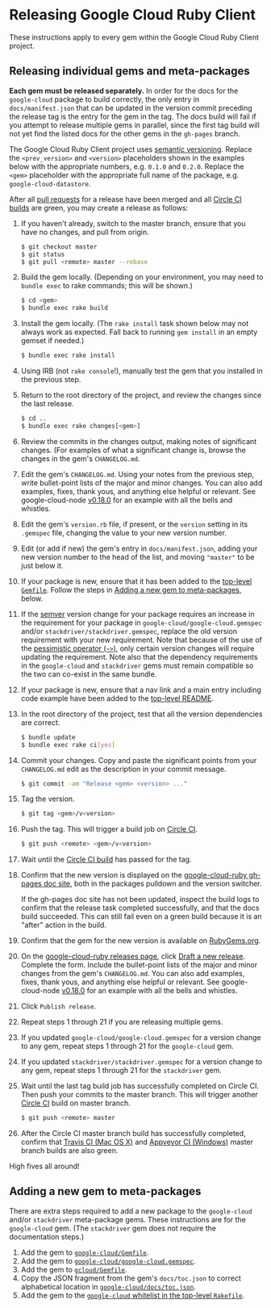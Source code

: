 # Releasing Google Cloud Ruby Client

These instructions apply to every gem within the Google Cloud Ruby Client project.

## Releasing individual gems and meta-packages

**Each gem must be released separately.** In order for the docs for the `google-cloud` package to build correctly, the only entry in `docs/manifest.json` that can be updated in the version commit preceding the release tag is the entry for the gem in the tag. The docs build will fail if you attempt to release multiple gems in parallel, since the first tag build will not yet find the listed docs for the other gems in the `gh-pages` branch.

The Google Cloud Ruby Client project uses [semantic versioning](http://semver.org). Replace the `<prev_version>` and `<version>` placeholders shown in the examples below with the appropriate numbers, e.g. `0.1.0` and `0.2.0`. Replace the `<gem>` placeholder with the appropriate full name of the package, e.g. `google-cloud-datastore`.

After all [pull requests](https://github.com/GoogleCloudPlatform/google-cloud-ruby/pulls) for a release have been merged and all [Circle CI builds](https://circleci.com/gh/GoogleCloudPlatform/google-cloud-ruby) are green, you may create a release as follows:

1. If you haven't already, switch to the master branch, ensure that you have no changes, and pull from origin.

    ```sh
    $ git checkout master
    $ git status
    $ git pull <remote> master --rebase
    ```

1. Build the gem locally. (Depending on your environment, you may need to `bundle exec` to rake commands; this will be shown.)

    ```sh
    $ cd <gem>
    $ bundle exec rake build
    ```

1. Install the gem locally. (The `rake install` task shown below may not always work as expected. Fall back to running `gem install` in an empty gemset if needed.)

    ```sh
    $ bundle exec rake install
    ```

1. Using IRB (not `rake console`!), manually test the gem that you installed in the previous step.

1. Return to the root directory of the project, and review the changes since the last release.

    ```sh
    $ cd ..
    $ bundle exec rake changes[<gem>]
    ```

1. Review the commits in the changes output, making notes of significant changes. (For examples of what a significant change is, browse the changes in the gem's `CHANGELOG.md`.

1. Edit the gem's `CHANGELOG.md`. Using your notes from the previous step, write bullet-point lists of the major and minor changes. You can also add examples, fixes, thank yous, and anything else helpful or relevant. See google-cloud-node [v0.18.0](https://github.com/GoogleCloudPlatform/google-cloud-node/releases/tag/v0.18.0) for an example with all the bells and whistles.

1. Edit the gem's `version.rb` file, if present, or the `version` setting in its `.gemspec` file, changing the value to your new version number.

1. Edit (or add if new) the gem's entry in `docs/manifest.json`, adding your new version number to the head of the list, and moving `"master"` to be just below it.

1. If your package is new, ensure that it has been added to the [top-level `Gemfile`](https://github.com/GoogleCloudPlatform/google-cloud-ruby/blob/google-cloud/v0.52.0/Gemfile).
Follow the steps in [Adding a new gem to meta-packages](#adding-a-new-gem-to-meta-packages), below.

1. If the [semver](http://semver.org/) version change for your package requires an increase in the requirement for your package in `google-cloud/google-cloud.gemspec` and/or `stackdriver/stackdriver.gemspec`, replace the old version requirement with your new requirement. Note that because of the use of the [pessimistic operator (`~>`)](https://robots.thoughtbot.com/rubys-pessimistic-operator), only certain version changes will require updating the requirement. Note also that the dependency requirements in the `google-cloud` and `stackdriver` gems must remain compatible so the two can co-exist in the same bundle.

1. If your package is new, ensure that a nav link and a main entry including code example have been added to the [top-level README](https://github.com/GoogleCloudPlatform/google-cloud-ruby/blob/google-cloud/v0.52.0/README.md).

1. In the root directory of the project, test that all the version dependencies are correct.

    ```sh
    $ bundle update
    $ bundle exec rake ci[yes]
    ```

1. Commit your changes. Copy and paste the significant points from your `CHANGELOG.md` edit as the description in your commit message.

    ```sh
    $ git commit -am "Release <gem> <version> ..."
    ```

1. Tag the version.

    ```sh
    $ git tag <gem>/v<version>
    ```

1. Push the tag. This will trigger a build job on [Circle CI](https://circleci.com/gh/GoogleCloudPlatform/google-cloud-ruby).

    ```sh
    $ git push <remote> <gem>/v<version>
    ```

1. Wait until the [Circle CI build](https://circleci.com/gh/GoogleCloudPlatform/google-cloud-ruby) has passed for the tag.

1. Confirm that the new version is displayed on the [google-cloud-ruby gh-pages doc site](http://googlecloudplatform.github.io/google-cloud-ruby/), both in the packages pulldown and the version switcher.

   If the gh-pages doc site has not been updated, inspect the build logs to confirm that the release task completed successfully, and that the docs build succeeded. This can still fail even on a green build because it is an "after" action in the build.

1. Confirm that the gem for the new version is available on [RubyGems.org](https://rubygems.org/gems/google-cloud).

1. On the [google-cloud-ruby releases page](https://github.com/GoogleCloudPlatform/google-cloud-ruby/releases), click [Draft a new release](https://github.com/GoogleCloudPlatform/google-cloud-ruby/releases/new). Complete the form. Include the bullet-point lists of the major and minor changes from the gem's `CHANGELOG.md`. You can also add examples, fixes, thank yous, and anything else helpful or relevant. See google-cloud-node [v0.18.0](https://github.com/GoogleCloudPlatform/google-cloud-node/releases/tag/v0.18.0) for an example with all the bells and whistles.

1. Click `Publish release`.

1. Repeat steps 1 through 21 if you are releasing multiple gems.

1. If you updated `google-cloud/google-cloud.gemspec` for a version change to any gem, repeat steps 1 through 21 for the `google-cloud` gem.

1. If you updated `stackdriver/stackdriver.gemspec` for a version change to any gem, repeat steps 1 through 21 for the `stackdriver` gem.

1. Wait until the last tag build job has successfully completed on Circle CI. Then push your commits to the master branch. This will trigger another [Circle CI](https://circleci.com/gh/GoogleCloudPlatform/google-cloud-ruby) build on master branch.

    ```sh
    $ git push <remote> master
    ```

1. After the Circle CI master branch build has successfully completed, confirm that [Travis CI (Mac OS X)](https://travis-ci.org/GoogleCloudPlatform/google-cloud-ruby) and [Appveyor CI (Windows)](https://ci.appveyor.com/project/GoogleCloudPlatform/google-cloud-ruby) master branch builds are also green.

High fives all around!

## Adding a new gem to meta-packages

There are extra steps required to add a new package to the `google-cloud` and/or `stackdriver` meta-package gems. These instructions are for the `google-cloud` gem. (The `stackdriver` gem does not require the documentation steps.)

1. Add the gem to [`google-cloud/Gemfile`](https://github.com/GoogleCloudPlatform/google-cloud-ruby/blob/google-cloud/v0.52.0/google-cloud/Gemfile).
1. Add the gem to [`google-cloud/google-cloud.gemspec`](https://github.com/GoogleCloudPlatform/google-cloud-ruby/blob/google-cloud/v0.52.0/google-cloud/google-cloud.gemspec).
1. Add the gem to [`gcloud/Gemfile`](https://github.com/GoogleCloudPlatform/google-cloud-ruby/blob/google-cloud/v0.52.0/gcloud/Gemfile).
1. Copy the JSON fragment from the gem's `docs/toc.json` to correct alphabetical location in [`google-cloud/docs/toc.json`](https://github.com/GoogleCloudPlatform/google-cloud-ruby/blob/google-cloud/v0.52.0/google-cloud/docs/toc.json).
1. Add the gem to the [`google-cloud` whitelist in the top-level `Rakefile`](https://github.com/GoogleCloudPlatform/google-cloud-ruby/blob/google-cloud/v0.52.0/Rakefile#L290-L317).
